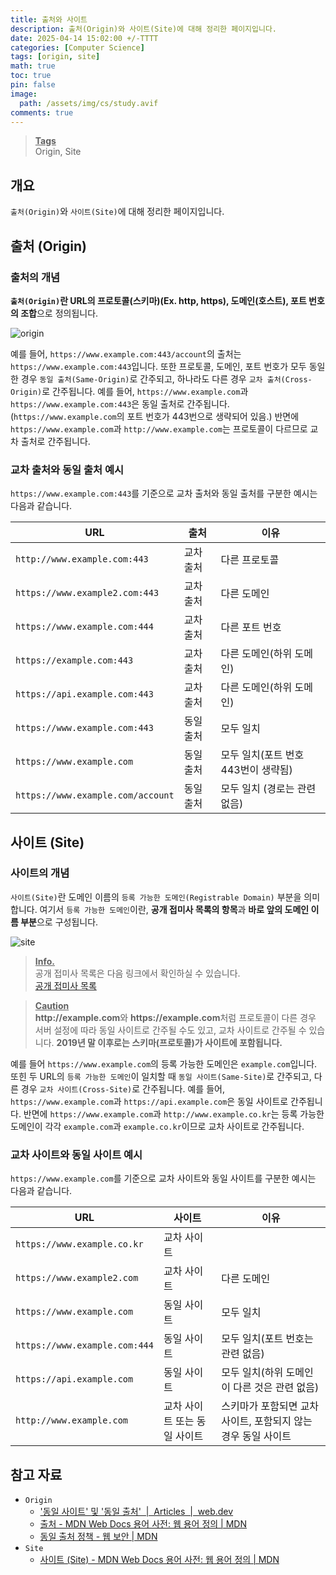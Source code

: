 ```yaml
---
title: 출처와 사이트
description: 출처(Origin)와 사이트(Site)에 대해 정리한 페이지입니다.
date: 2025-04-14 15:02:00 +/-TTTT
categories: [Computer Science]
tags: [origin, site]
math: true
toc: true
pin: false
image:
  path: /assets/img/cs/study.avif
comments: true
---
```


<blockquote class="prompt-info"><p><strong><u>Tags</u></strong><br>
Origin, Site</p></blockquote>

## 개요

`출처(Origin)`와 `사이트(Site)`에 대해 정리한 페이지입니다.

## 출처 (Origin)

### 출처의 개념

<b>`출처(Origin)`란 URL의 프로토콜(스키마)(Ex. http, https), 도메인(호스트), 포트 번호의 조합</b>으로 정의됩니다.

<img src="/assets/img/cs/origin-and-site/pic1.avif" alt="origin"/>

예를 들어, `https://www.example.com:443/account`의 출처는 `https://www.example.com:443`입니다. 또한 프로토콜, 도메인, 포트 번호가 모두 동일한 경우 `동일 출처(Same-Origin)`로 간주되고, 하나라도 다른 경우 `교차 출처(Cross-Origin)`로 간주됩니다. 예를 들어, `https://www.example.com`과 `https://www.example.com:443`은 동일 출처로 간주됩니다.(`https://www.example.com`의 포트 번호가 443번으로 생략되어 있음.) 반면에 `https://www.example.com`과 `http://www.example.com`는 프로토콜이 다르므로 교차 출처로 간주됩니다.

### 교차 출처와 동일 출처 예시

`https://www.example.com:443`를 기준으로 교차 출처와 동일 출처를 구분한 예시는 다음과 같습니다.

| URL                               | 출처      | 이유                                |
| --------------------------------- | --------- | ----------------------------------- |
| `http://www.example.com:443`      | 교차 출처 | 다른 프로토콜                       |
| `https://www.example2.com:443`    | 교차 출처 | 다른 도메인                         |
| `https://www.example.com:444`     | 교차 출처 | 다른 포트 번호                      |
| `https://example.com:443`         | 교차 출처 | 다른 도메인(하위 도메인)            |
| `https://api.example.com:443`     | 교차 출처 | 다른 도메인(하위 도메인)            |
| `https://www.example.com:443`     | 동일 출처 | 모두 일치                           |
| `https://www.example.com`         | 동일 출처 | 모두 일치(포트 번호 443번이 생략됨) |
| `https://www.example.com/account` | 동일 출처 | 모두 일치 (경로는 관련 없음)        |

## 사이트 (Site)

### 사이트의 개념

`사이트(Site)`란 도메인 이름의 `등록 가능한 도메인(Registrable Domain)` 부분을 의미합니다. 여기서 `등록 가능한 도메인`이란, <b>공개 접미사 목록의 항목</b>과 <b>바로 앞의 도메인 이름 부분</b>으로 구성됩니다.

<img src="/assets/img/cs/origin-and-site/pic2.avif" alt="site"/>

<blockquote class="prompt-info"><p><strong><u>Info.</u></strong><br>
공개 접미사 목록은 다음 링크에서 확인하실 수 있습니다.<br />
<a href="https://publicsuffix.org/list/" target="_blank">공개 접미사 목록</a></p></blockquote>

<blockquote class="prompt-warning"><p><strong><u>Caution</u></strong><br>
<b>http://example.com</b>와 <b>https://example.com</b>처럼 프로토콜이 다른 경우 서버 설정에 따라 동일 사이트로 간주될 수도 있고, 교차 사이트로 간주될 수 있습니다. <b>2019년 말 이후로는 스키마(프로토콜)가 사이트에 포함됩니다.</b></p></blockquote>

예를 들어 `https://www.example.com`의 등록 가능한 도메인은 `example.com`입니다. 또힌 두 URL의 `등록 가능한 도메인`이 일치할 때 `동일 사이트(Same-Site)`로 간주되고, 다른 경우 `교차 사이트(Cross-Site)`로 간주됩니다. 예를 들어, `https://www.example.com`과 `https://api.example.com`은 동일 사이트로 간주됩니다. 반면에 `https://www.example.com`과 `http://www.example.co.kr`는 등록 가능한 도메인이 각각 `example.com`과 `example.co.kr`이므로 교차 사이트로 간주됩니다.

### 교차 사이트와 동일 사이트 예시

`https://www.example.com`를 기준으로 교차 사이트와 동일 사이트를 구분한 예시는 다음과 같습니다.

| URL                           | 사이트                       | 이유                                                          |
| ----------------------------- | ---------------------------- | ------------------------------------------------------------- |
| `https://www.example.co.kr`   | 교차 사이트                  |                                                               |
| `https://www.example2.com`    | 교차 사이트                  | 다른 도메인                                                   |
| `https://www.example.com`     | 동일 사이트                  | 모두 일치                                                     |
| `https://www.example.com:444` | 동일 사이트                  | 모두 일치(포트 번호는 관련 없음)                              |
| `https://api.example.com`     | 동일 사이트                  | 모두 일치(하위 도메인이 다른 것은 관련 없음)                  |
| `http://www.example.com`      | 교차 사이트 또는 동일 사이트 | 스키마가 포함되면 교차 사이트, 포함되지 않는 경우 동일 사이트 |

## 참고 자료

- `Origin`
  - <a href="https://web.dev/articles/same-site-same-origin?hl=ko" target="_blank">&apos;동일 사이트&apos; 및 &apos;동일 출처&apos; &nbsp;|&nbsp; Articles &nbsp;|&nbsp; web.dev</a>
  - <a href="https://developer.mozilla.org/ko/docs/Glossary/Origin" target="_blank">출처 - MDN Web Docs 용어 사전: 웹 용어 정의 | MDN</a>
  - <a href="https://developer.mozilla.org/ko/docs/Web/Security/Same-origin_policy" target="_blank">동일 출처 정책 - 웹 보안 | MDN</a>
- `Site`
  - <a href="https://developer.mozilla.org/ko/docs/Glossary/Site" target="_blank">사이트 (Site) - MDN Web Docs 용어 사전: 웹 용어 정의 | MDN</a>
